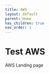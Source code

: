 ```yaml
---
title: AWS
layout: default
parent: Home
has_children: true
nav_order: 1
---
```


# Test AWS
AWS Landing page
